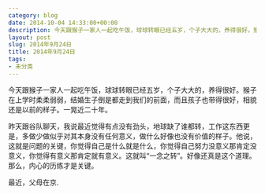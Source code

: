 ```yaml
---
category: blog
date: 2014-10-04 14:33:00+00:00
description: 今天跟猴子一家人一起吃午饭，球球转眼已经五岁，个子大大的，养得很好。猴子在上学时
layout: post
slug: 2014年9月24日
title: 2014年9月24日
tags:
- 未分类
---
```


今天跟猴子一家人一起吃午饭，球球转眼已经五岁，个子大大的，养得很好。猴子在上学时柔柔弱弱，结婚生子倒是都走到我们的前面，而且孩子也带得很好，相貌还是以前的样子。一晃近二十年。  
  
昨天跟谷队聊天，我说最近觉得有点没有劲头，地球缺了谁都转，工作这东西更是，多做少做似乎对其本身没有任何意义，做什么好像也没有价值的样子。他说，这就是问题的关键，你觉得自己是什么就是什么，你觉得自己努力没意义那肯定没意义，你觉得有意义那肯定就有意义。这就叫“一念之转”。好像还真是这个道理。那么，内心的历练才是关键。  
  
最近，父母在京.
